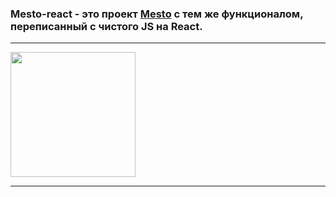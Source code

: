 ### Mesto-react - это проект [Mesto](https://github.com/IrinaMashkina/mesto.git) c тем же функционалом, переписанный с чистого JS на React.
***

<img src="./src/images/mesto.gif" width="200">

***
